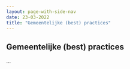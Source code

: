 ```yaml
---
layout: page-with-side-nav
date: 23-03-2022
title: "Gemeentelijke (best) practices"
---
```

## Gemeentelijke (best) practices
...

